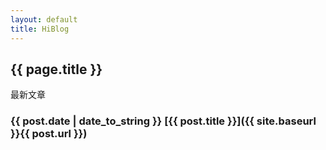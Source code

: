 ```yaml
---
layout: default
title: HiBlog
---
```

## {{ page.title }}

最新文章

### {{ post.date | date_to_string }} [{{ post.title }}]({{ site.baseurl }}{{ post.url }})
